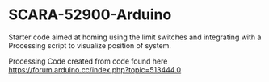 # SCARA-52900-Arduino

Starter code aimed at homing using the limit switches and integrating with a Processing script to visualize position of system.


Processing Code created from code found here https://forum.arduino.cc/index.php?topic=513444.0
